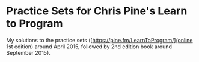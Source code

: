 # Practice Sets for  Chris Pine's Learn to Program
My solutions to the practice sets ([https://pine.fm/LearnToProgram/](online 1st edition) around April 2015, followed by 2nd edition book around September 2015).
